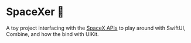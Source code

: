 # SpaceXer 🚀

A toy project interfacing with the [SpaceX APIs](https://api.spacexdata.com/v4/launches/past) to play around with SwiftUI, Combine, and how the bind with UIKit.
